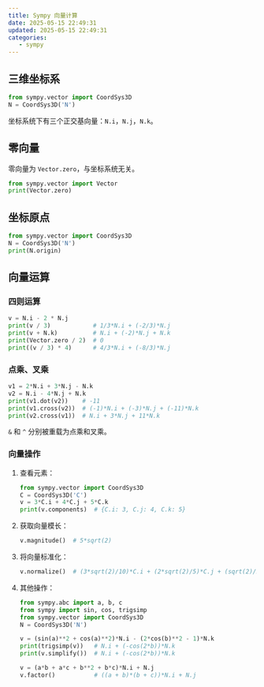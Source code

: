 ```yaml
---
title: Sympy 向量计算
date: 2025-05-15 22:49:31
updated: 2025-05-15 22:49:31
categories:
   - sympy
---
```


## 三维坐标系

```python
from sympy.vector import CoordSys3D
N = CoordSys3D('N')
```

坐标系统下有三个正交基向量：`N.i`，`N.j`，`N.k`。

## 零向量

零向量为 `Vector.zero`，与坐标系统无关。

```python
from sympy.vector import Vector
print(Vector.zero)
```

## 坐标原点

```python
from sympy.vector import CoordSys3D
N = CoordSys3D('N')
print(N.origin)
```

## 向量运算

### 四则运算

```python
v = N.i - 2 * N.j
print(v / 3)            # 1/3*N.i + (-2/3)*N.j
print(v + N.k)          # N.i + (-2)*N.j + N.k
print(Vector.zero / 2)  # 0
print((v / 3) * 4)      # 4/3*N.i + (-8/3)*N.j
```

### 点乘、叉乘

```python
v1 = 2*N.i + 3*N.j - N.k
v2 = N.i - 4*N.j + N.k
print(v1.dot(v2))    # -11
print(v1.cross(v2))  # (-1)*N.i + (-3)*N.j + (-11)*N.k
print(v2.cross(v1))  # N.i + 3*N.j + 11*N.k
```

`&` 和 `^` 分别被重载为点乘和叉乘。

### 向量操作

1. 查看元素：

   ```python
   from sympy.vector import CoordSys3D
   C = CoordSys3D('C')
   v = 3*C.i + 4*C.j + 5*C.k
   print(v.components)  # {C.i: 3, C.j: 4, C.k: 5}
   ```

2. 获取向量模长：

   ```python
   v.magnitude()  # 5*sqrt(2)
   ```

3. 将向量标准化：

   ```python
   v.normalize()  # (3*sqrt(2)/10)*C.i + (2*sqrt(2)/5)*C.j + (sqrt(2)/2)*C.k
   ```

4. 其他操作：

   ```python
   from sympy.abc import a, b, c
   from sympy import sin, cos, trigsimp
   from sympy.vector import CoordSys3D
   N = CoordSys3D('N')
   
   v = (sin(a)**2 + cos(a)**2)*N.i - (2*cos(b)**2 - 1)*N.k
   print(trigsimp(v))   # N.i + (-cos(2*b))*N.k
   print(v.simplify())  # N.i + (-cos(2*b))*N.k
   
   v = (a*b + a*c + b**2 + b*c)*N.i + N.j
   v.factor()           # ((a + b)*(b + c))*N.i + N.j
   ```
